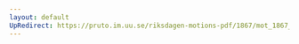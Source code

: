 ```yaml
---
layout: default
UpRedirect: https://pruto.im.uu.se/riksdagen-motions-pdf/1867/mot_1867__ak__197.pdf
---
```

